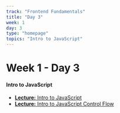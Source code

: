 ```yaml
---
track: "Frontend Fundamentals"
title: "Day 3"
week: 1
day: 3
type: "homepage"
topics: "Intro to JavaScript"
---
```


# Week 1 - Day 3

#### Intro to JavaScript

- [**Lecture:** Intro to JavaScript](/frontend-fundamentals/week-1/day-3/lecture-materials/intro-to-javascript/)
- [**Lecture:** Intro to JavaScript Control Flow](/frontend-fundamentals/week-1/day-3/lecture-materials/intro-to-javascript-control-flow/)

